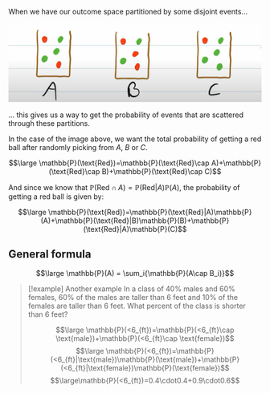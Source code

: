 When we have our outcome space partitioned by some disjoint events...

![](../z_images/Pasted%20image%2020240711181120.png)

... this gives us a way to get the probability of events that are scattered through these partitions.

In the case of the image above, we want the total probability of getting a red ball after randomly picking from $A$, $B$ or $C$.

$$\large \mathbb{P}(\text{Red})=\mathbb{P}(\text{Red}\cap A)+\mathbb{P}(\text{Red}\cap B)+\mathbb{P}(\text{Red}\cap C)$$

And since we know that $\mathbb{P}(\text{Red}\cap A)=\mathbb{P}(\text{Red}|A)\mathbb{P}(A)$, the probability of getting a red ball is given by:

$$\large \mathbb{P}(\text{Red})=\mathbb{P}(\text{Red}|A)\mathbb{P}(A)+\mathbb{P}(\text{Red}|B)\mathbb{P}(B)+\mathbb{P}(\text{Red}|A)\mathbb{P}(C)$$
## General formula

$$\large \mathbb{P}(A) = \sum_i{\mathbb{P}(A\cap B_i)}$$

> [!example] Another example
> In a class of 40% males and 60% females, 60% of the males are taller than 6 feet and 10% of the females are taller than 6 feet.
> What percent of the class is shorter than 6 feet?
> 
> $$\large \mathbb{P}(<6_{ft})=\mathbb{P}(<6_{ft}\cap \text{male})+\mathbb{P}(<6_{ft}\cap \text{female})$$
> $$\large \mathbb{P}(<6_{ft})=\mathbb{P}(<6_{ft}|\text{male})\mathbb{P}(\text{male})+\mathbb{P}(<6_{ft}|\text{female})\mathbb{P}(\text{female})$$
> $$\large\mathbb{P}(<6_{ft})=0.4\cdot0.4+0.9\cdot0.6$$
